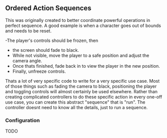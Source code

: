 ## Ordered Action Sequences

This was originally created to better coordinate powerful operations in perfect sequence. A good example is when a character goes out of bounds and needs to be reset. 

-The player's controls should be frozen, then 
- the screen should fade to black.
- While not visible, move the player to a safe position and adjust the camera angle.
- Once thats finished, fade back in to view the player in the new position.
- Finally, unfreeze controls.

Thats a lot of very specific code to write for a very specific use case. Most of those things such as fading the camera to black, positioning the player and toggling controls will almost certainly be used elsewhere. 
Rather than creating complicated controllers to do these specific action in every one-off use case, you can create this abstract "sequence" that is "run". The controller doesnt need to know all the details, just to run a sequence.

### Configuration
TODO
